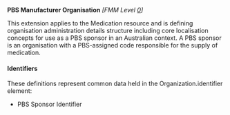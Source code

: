 **PBS Manufacturer Organisation** *[FMM Level [0](http://build.fhir.org/versions.html#maturity)]*

This extension applies to the Medication resource and is defining organisation administration details structure including core localisation concepts for use as a PBS sponsor in an Australian context. A PBS sponsor is an organisation with a PBS-assigned code responsible for the supply of medication.

#### Identifiers
These definitions represent common data held in the Organization.identifier element:


* PBS Sponsor Identifier 